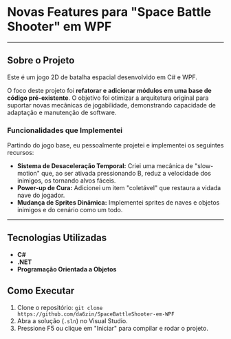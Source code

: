 # Novas Features para "Space Battle Shooter" em WPF

---

## Sobre o Projeto

Este é um jogo 2D de batalha espacial desenvolvido em C# e WPF.

O foco deste projeto foi **refatorar e adicionar módulos em uma base de código pré-existente**. O objetivo foi otimizar a arquitetura original para suportar novas mecânicas de jogabilidade, demonstrando capacidade de adaptação e manutenção de software.

### Funcionalidades que Implementei

Partindo do jogo base, eu pessoalmente projetei e implementei os seguintes recursos:

* **Sistema de Desaceleração Temporal:** Criei uma mecânica de "slow-motion" que, ao ser ativada pressionando B, reduz a velocidade dos inimigos, os tornando alvos fáceis.
* **Power-up de Cura:** Adicionei um item "coletável" que restaura a vidada nave do jogador.
* **Mudança de Sprites Dinâmica:** Implementei sprites de naves e objetos inimigos e do cenário como um todo.

---

## Tecnologias Utilizadas

* **C#**
* **.NET**
* **Programação Orientada a Objetos**

## Como Executar

1.  Clone o repositório: `git clone https://github.com/da6zin/SpaceBattleShooter-em-WPF`
2.  Abra a solução (`.sln`) no Visual Studio.
3.  Pressione F5 ou clique em "Iniciar" para compilar e rodar o projeto.
